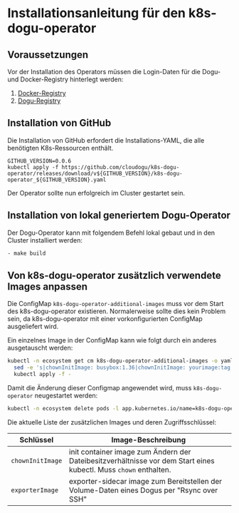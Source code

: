 # Installationsanleitung für den k8s-dogu-operator

## Voraussetzungen

Vor der Installation des Operators müssen die Login-Daten für die Dogu- und Docker-Registry hinterlegt
werden:

1. [Docker-Registry](configuring_the_container_registry_de.md)
2. [Dogu-Registry](configuring_the_dogu_registry_de.md)

## Installation von GitHub

Die Installation von GitHub erfordert die Installations-YAML, die alle benötigten K8s-Ressourcen enthält.

```
GITHUB_VERSION=0.0.6
kubectl apply -f https://github.com/cloudogu/k8s-dogu-operator/releases/download/v${GITHUB_VERSION}/k8s-dogu-operator_${GITHUB_VERSION}.yaml
```

Der Operator sollte nun erfolgreich im Cluster gestartet sein.

## Installation von lokal generiertem Dogu-Operator

Der Dogu-Operator kann mit folgendem Befehl lokal gebaut und in den Cluster installiert werden:

```bash
- make build
```

## Von k8s-dogu-operator zusätzlich verwendete Images anpassen

Die ConfigMap `k8s-dogu-operator-additional-images` muss vor dem Start des k8s-dogu-operator existieren. Normalerweise sollte dies
kein Problem sein, da k8s-dogu-operator mit einer vorkonfigurierten ConfigMap ausgeliefert wird.

Ein einzelnes Image in der ConfigMap kann wie folgt durch ein anderes ausgetauscht werden:

```bash
kubectl -n ecosystem get cm k8s-dogu-operator-additional-images -o yaml |
  sed -e 's|chownInitImage: busybox:1.36|chownInitImage: yourimage:tag|' |
  kubectl apply -f -
```

Damit die Änderung dieser Configmap angewendet wird, muss `k8s-dogu-operator` neugestartet werden:

```bash
kubectl -n ecosystem delete pods -l app.kubernetes.io/name=k8s-dogu-operator
```

Die aktuelle Liste der zusätzlichen Images und deren Zugriffsschlüssel:

| Schlüssel        | Image-Beschreibung                                                                                               |
|------------------|------------------------------------------------------------------------------------------------------------------|
| `chownInitImage` | init container image zum Ändern der Dateibesitzverhältnisse vor dem Start eines kubectl. Muss `chown` enthalten. |
| `exporterImage`  | exporter-sidecar image zum Bereitstellen der Volume-Daten eines Dogus per "Rsync over SSH"                       |
